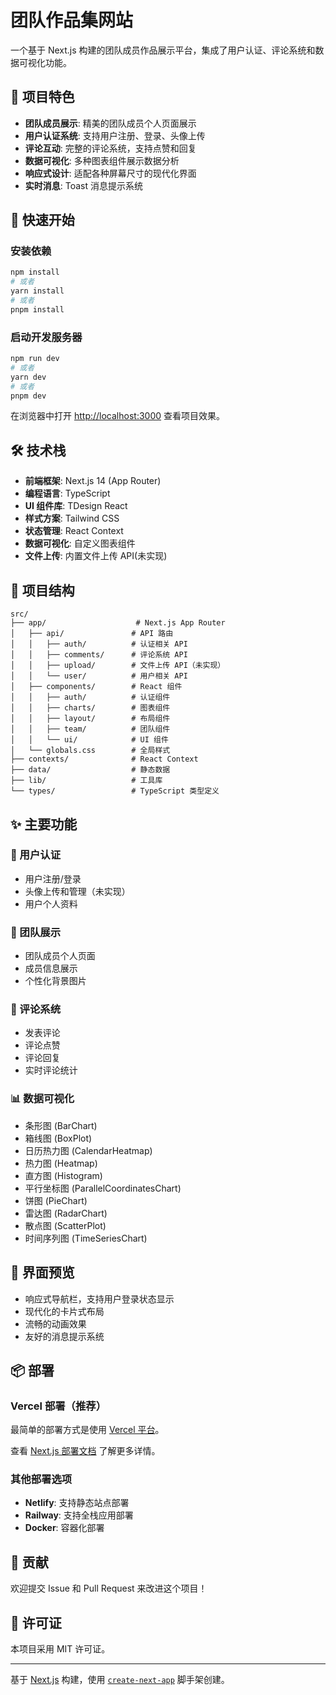 # 团队作品集网站

一个基于 Next.js 构建的团队成员作品展示平台，集成了用户认证、评论系统和数据可视化功能。

## 🌟 项目特色

- **团队成员展示**: 精美的团队成员个人页面展示
- **用户认证系统**: 支持用户注册、登录、头像上传
- **评论互动**: 完整的评论系统，支持点赞和回复
- **数据可视化**: 多种图表组件展示数据分析
- **响应式设计**: 适配各种屏幕尺寸的现代化界面
- **实时消息**: Toast 消息提示系统

## 🚀 快速开始

### 安装依赖

```bash
npm install
# 或者
yarn install
# 或者
pnpm install
```

### 启动开发服务器

```bash
npm run dev
# 或者
yarn dev
# 或者
pnpm dev
```

在浏览器中打开 [http://localhost:3000](http://localhost:3000) 查看项目效果。

## 🛠️ 技术栈

- **前端框架**: Next.js 14 (App Router)
- **编程语言**: TypeScript
- **UI 组件库**: TDesign React
- **样式方案**: Tailwind CSS
- **状态管理**: React Context
- **数据可视化**: 自定义图表组件
- **文件上传**: 内置文件上传 API(未实现)

## 📁 项目结构

```
src/
├── app/                    # Next.js App Router
│   ├── api/               # API 路由
│   │   ├── auth/          # 认证相关 API
│   │   ├── comments/      # 评论系统 API
│   │   ├── upload/        # 文件上传 API（未实现）
│   │   └── user/          # 用户相关 API
│   ├── components/        # React 组件
│   │   ├── auth/          # 认证组件
│   │   ├── charts/        # 图表组件
│   │   ├── layout/        # 布局组件
│   │   ├── team/          # 团队组件
│   │   └── ui/            # UI 组件
│   └── globals.css        # 全局样式
├── contexts/              # React Context
├── data/                  # 静态数据
├── lib/                   # 工具库
└── types/                 # TypeScript 类型定义
```

## ✨ 主要功能

### 🔐 用户认证
- 用户注册/登录
- 头像上传和管理（未实现）
- 用户个人资料

### 👥 团队展示
- 团队成员个人页面
- 成员信息展示
- 个性化背景图片

### 💬 评论系统
- 发表评论
- 评论点赞
- 评论回复
- 实时评论统计

### 📊 数据可视化
- 条形图 (BarChart)
- 箱线图 (BoxPlot)
- 日历热力图 (CalendarHeatmap)
- 热力图 (Heatmap)
- 直方图 (Histogram)
- 平行坐标图 (ParallelCoordinatesChart)
- 饼图 (PieChart)
- 雷达图 (RadarChart)
- 散点图 (ScatterPlot)
- 时间序列图 (TimeSeriesChart)

## 🎨 界面预览

- 响应式导航栏，支持用户登录状态显示
- 现代化的卡片式布局
- 流畅的动画效果
- 友好的消息提示系统

## 📦 部署

### Vercel 部署（推荐）

最简单的部署方式是使用 [Vercel 平台](https://vercel.com/new?utm_medium=default-template&filter=next.js&utm_source=create-next-app&utm_campaign=create-next-app-readme)。

查看 [Next.js 部署文档](https://nextjs.org/docs/app/building-your-application/deploying) 了解更多详情。

### 其他部署选项

- **Netlify**: 支持静态站点部署
- **Railway**: 支持全栈应用部署
- **Docker**: 容器化部署

## 🤝 贡献

欢迎提交 Issue 和 Pull Request 来改进这个项目！

## 📄 许可证

本项目采用 MIT 许可证。

---

基于 [Next.js](https://nextjs.org) 构建，使用 [`create-next-app`](https://nextjs.org/docs/app/api-reference/cli/create-next-app) 脚手架创建。
